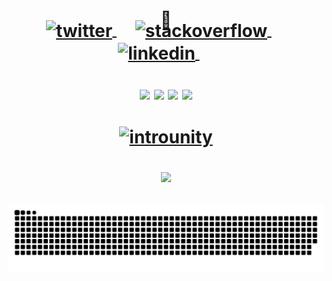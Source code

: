 <div>
<!--     <img src='/profile.png'> -->
    <div align="center"><h1> 🗽 

<p align="center" style="margin: -20px 0 30px">
   <a href="https://twitter.com/introunity" target="_blank" style='margin-right:10px'>
    <img align="center" src="https://cdn.jsdelivr.net/npm/simple-icons@3.0.1/icons/twitter.svg" alt="twitter" height="22px" width="22px" />
  </a>
  &nbsp;&nbsp;
  <a href="https://stackoverflow.com/users/introunity" target="_blank" style='margin-right:10px'>
    <img align="center" src="https://cdn.jsdelivr.net/npm/simple-icons@3.0.1/icons/stackoverflow.svg" alt="stackoverflow" height="22px" width="22px" />
  </a>
  &nbsp;&nbsp;
  <a href="https://www.linkedin.com/in/introunity/" target="_blank" style='margin-right:10px'>
    <img align="center" src="https://cdn.jsdelivr.net/npm/simple-icons@3.0.1/icons/linkedin.svg" alt="linkedin" height="22px" width="22px" />
  </a>
  &nbsp;&nbsp;
</p>

<p align="center">
  <img height="50%" width="auto" src ="https://github-readme-stats.vercel.app/api?username=introunity&show_icons=true&count_private=true&theme=darcula&hide_border=true&hide=issues,contribs&bg_color=00000000">
  <img height="50%" width="auto" src ="https://github-readme-stats.vercel.app/api/top-langs/?username=introunity&layout=compact&hide_border=true&theme=darcula&bg_color=00000000&langs_count=6&hide=jupyter%20notebook,tex,css,php">
  <img height="50%" width="auto" src ="https://github-readme-stats.vercel.app/api/top-langs/?username=introunity&layout=compact&hide_border=true&theme=darcula&bg_color=00000000&langs_count=6&hide=jupyter%20notebook,tex,css,php&exclude_repo=Pacman-AI">
  <img src ="https://github-readme-streak-stats.herokuapp.com?user=introunity&theme=darcula&hide_border=true&background=FFFFFF00">
  <br>
  <br>
  <a href="https://www.buymeacoffee.com/introunity"> <img align="center" src="https://cdn.buymeacoffee.com/buttons/v2/default-orange.png" height="50" width="210" alt="introunity" /></a>
</p>

[![](https://visitcount.itsvg.in/api?id=mudachyo&label=Profile%20Views&icon=5&pretty=false)](https://visitcount.itsvg.in)




<p align="center"><img src="https://raw.githubusercontent.com/mudachyo/mudachyo/output/github-contribution-grid-snake.svg"></p>

